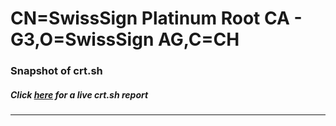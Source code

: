 # CN=SwissSign Platinum Root CA - G3,O=SwissSign AG,C=CH
### Snapshot of crt.sh
##### Click [here](https://crt.sh/?q=Serial_00F6E3176E90FFA85F0351025D3A102E) for a live crt.sh report

---
